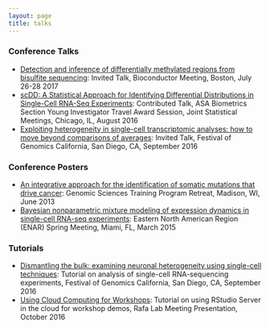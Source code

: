 ```yaml
---
layout: page
title: talks
---
```


### Conference Talks 
			
- [Detection and inference of differentially methylated regions from bisulfite sequencing](http://bcb.dfci.harvard.edu/~keegan/talks/bioc_dmrseq_07282017.pdf): Invited Talk, Bioconductor Meeting, Boston, July 26-28 2017
- [scDD: A Statistical Approach for Identifying Differential Distributions in Single-Cell RNA-Seq Experiments](http://bcb.dfci.harvard.edu/~keegan/talks/JSM_2016_Korthauer_Session_418.pdf): Contributed Talk, ASA Biometrics Section Young Investigator Travel Award Session, Joint Statistical Meetings, Chicago, IL, August 2016  
- [Exploiting heterogeneity in single-cell transcriptomic analyses: how to move beyond comparisons of averages](http://bcb.dfci.harvard.edu/~keegan/talks/FoG_2016_SingleCell_Korthauer.pdf>): Invited Talk, Festival of Genomics California, San Diego, CA, September 2016
			

### Conference Posters
- [An integrative approach for the identification of somatic mutations that drive cancer](http://bcb.dfci.harvard.edu/~keegan/talks/2013_GSTP_KeeganKorthauer.pdf): Genomic Sciences Training Program Retreat, Madison, WI, June 2013
- [Bayesian nonparametric mixture modeling of expression dynamics in single-cell RNA-seq experiments](http://bcb.dfci.harvard.edu/~keegan/talks/ENAR_2015_KeeganKorthauer.pdf): Eastern North American Region (ENAR) Spring Meeting, Miami, FL, March 2015
			
### Tutorials
- [Dismantling the bulk: examining neuronal heterogeneity using single-cell techniques](https://kdkorthauer.github.io/FestivalWorkshopVignettes/): Tutorial on analysis of single-cell RNA-sequencing experiments, Festival of Genomics California, San Diego, CA, September 2016
- [Using Cloud Computing for Workshops](http://bcb.dfci.harvard.edu/~keegan/talks/LabMtg_10072016_DigitalOceanRStudio.pdf): Tutorial on using RStudio Server in the cloud for workshop demos, Rafa Lab Meeting Presentation, October 2016
     
		        